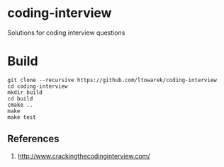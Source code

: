 # coding-interview
Solutions for coding interview questions

# Build
```
git clone --recursive https://github.com/ltowarek/coding-interview
cd coding-interview
mkdir build
cd build
cmake ..
make
make test
```

## References
1. http://www.crackingthecodinginterview.com/
